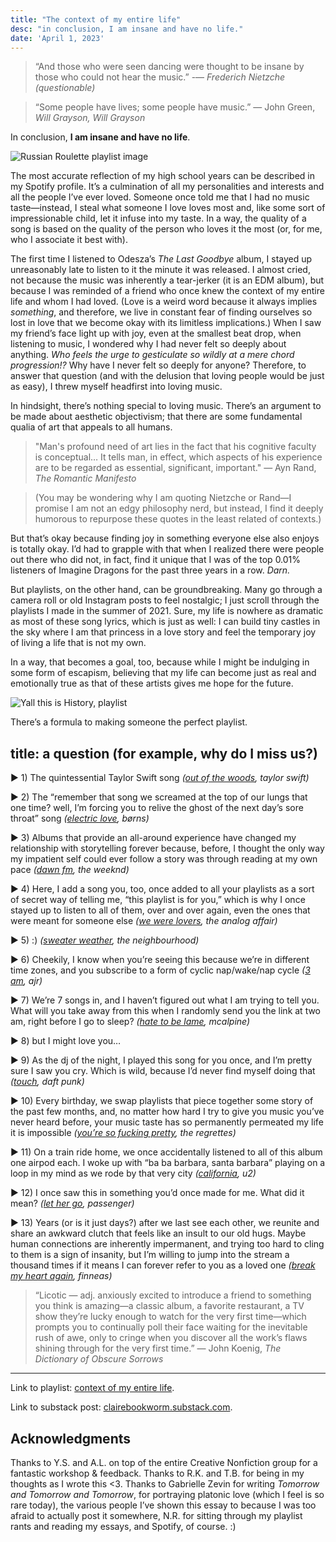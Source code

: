 ```yaml
---
title: "The context of my entire life"
desc: "in conclusion, I am insane and have no life."
date: 'April 1, 2023'
---
```


> “And those who were seen dancing were thought to be insane by those who could not hear the music.” -— *Frederich Nietzche (questionable)*

> “Some people have lives; some people have music.” — John Green, *Will Grayson, Will Grayson*

In conclusion, **I am insane and have no life**.

![Russian Roulette playlist image](https://substackcdn.com/image/fetch/w_1456,c_limit,f_webp,q_auto:good,fl_progressive:steep/https%3A%2F%2Fsubstack-post-media.s3.amazonaws.com%2Fpublic%2Fimages%2F2e6bef5b-d54c-435e-b40a-2490b430e220_1600x1295.png)


The most accurate reflection of my high school years can be described in my Spotify profile. It’s a culmination of all my personalities and interests and all the people I’ve ever loved. Someone once told me that I had no music taste—instead, I steal what someone I love loves most and, like some sort of impressionable child, let it infuse into my taste. In a way, the quality of a song is based on the quality of the person who loves it the most (or, for me, who I associate it best with). 

The first time I listened to Odesza’s *The Last Goodbye* album, I stayed up unreasonably late to listen to it the minute it was released. I almost cried, not because the music was inherently a tear-jerker (it is an EDM album), but because I was reminded of a friend who once knew the context of my entire life and whom I had loved. (Love is a weird word because it always implies *something*, and therefore, we live in constant fear of finding ourselves so lost in love that we become okay with its limitless implications.) When I saw my friend’s face light up with joy, even at the smallest beat drop, when listening to music, I wondered why I had never felt so deeply about anything. *Who feels the urge to gesticulate so wildly at a mere chord progression!?* Why have I never felt so deeply for anyone? Therefore, to answer that question (and with the delusion that loving people would be just as easy), I threw myself headfirst into loving music.

In hindsight, there’s nothing special to loving music. There’s an argument to be made about aesthetic objectivism; that there are some fundamental qualia of art that appeals to all humans.

> "Man's profound need of art lies in the fact that his cognitive faculty is conceptual… It tells man, in effect, which aspects of his experience are to be regarded as essential, significant, important." — Ayn Rand, *The Romantic Manifesto*

> (You may be wondering why I am quoting Nietzche or Rand—I promise I am not an edgy philosophy nerd, but instead, I find it deeply humorous to repurpose these quotes in the least related of contexts.)

But that’s okay because finding joy in something everyone else also enjoys is totally okay. I’d had to grapple with that when I realized there were people out there who did not, in fact, find it unique that I was of the top 0.01% listeners of Imagine Dragons for the past three years in a row. *Darn.*

But playlists, on the other hand, can be groundbreaking. Many go through a camera roll or old Instagram posts to feel nostalgic; I just scroll through the playlists I made in the summer of 2021. Sure, my life is nowhere as dramatic as most of these song lyrics, which is just as well: I can build tiny castles in the sky where I am that princess in a love story and feel the temporary joy of living a life that is not my own. 

In a way, that becomes a goal, too, because while I might be indulging in some form of escapism, believing that my life can become just as real and emotionally true as that of these artists gives me hope for the future.

![Yall this is History, playlist](https://substackcdn.com/image/fetch/w_1456,c_limit,f_webp,q_auto:good,fl_progressive:steep/https%3A%2F%2Fsubstack-post-media.s3.amazonaws.com%2Fpublic%2Fimages%2Fce311c03-f50c-40b2-89aa-bde4876e1a6c_1600x697.png)

There’s a formula to making someone the perfect playlist. 

## title: a question (for example, why do I miss us?)

▶ 1) The quintessential Taylor Swift song *([out of the woods](https://open.spotify.com/track/5OndtwLGA9O6XHFcGm2H7r?si=2d394bd1e305446a), taylor swift)*

▶ 2) The “remember that song we screamed at the top of our lungs that one time? well, I’m forcing you to relive the ghost of the next day’s sore throat” song *([electric love](https://open.spotify.com/track/2GiJYvgVaD2HtM8GqD9EgQ?si=e25d8fbf2c8f4ab5), børns)*

▶ 3) Albums that provide an all-around experience have changed my relationship with storytelling forever because, before, I thought the only way my impatient self could ever follow a story was through reading at my own pace *([dawn fm](https://open.spotify.com/track/6krYS8KtmNAYyb5uTZiYW4?si=5dd201c9b14848f2), the weeknd)*

▶ 4) Here, I add a song you, too, once added to all your playlists as a sort of secret way of telling me, “this playlist is for you,” which is why I once stayed up to listen to all of them, over and over again, even the ones that were meant for someone else *([we were lovers](https://open.spotify.com/track/6JORMMQcK7e4hIF0FCYMxs?si=ec1f8bf2c22540e8), the analog affair)*

▶ 5) :) *([sweater weather](https://open.spotify.com/track/2QjOHCTQ1Jl3zawyYOpxh6?si=18a13af8f8344a9b), the neighbourhood)* 

▶ 6) Cheekily, I know when you’re seeing this because we’re in different time zones, and you subscribe to a form of cyclic nap/wake/nap cycle *([3 am](https://open.spotify.com/track/3EkJj2KsKDbVCn0MfeSnoe?si=4bac69fbfcc44f90), ajr)*

▶ 7) We’re 7 songs in, and I haven’t figured out what I am trying to tell you. What will you take away from this when I randomly send you the link at two am, right before I go to sleep? *([hate to be lame](https://open.spotify.com/track/5wBf3eaD67qmbXbNTKy8BY?si=98a4a25eb7904087), mcalpine)*

▶ 8) but I might love you… 

▶ 9) As the dj of the night, I played this song for you once, and I’m pretty sure I saw you cry. Which is wild, because I’d never find myself doing that *([touch](https://open.spotify.com/track/7oaEjLP2dTJLJsITbAxTOz?si=cf3e22b68b604520), daft punk)*

▶ 10) Every birthday, we swap playlists that piece together some story of the past few months, and, no matter how hard I try to give you music you’ve never heard before, your music taste has so permanently permeated my life it is impossible  *([you’re so fucking pretty](https://open.spotify.com/track/2UzNrlJnzS5N0PDz2n2kwu?si=33e00939482e4b6e), the regrettes)*

▶ 11) On a train ride home, we once accidentally listened to all of this album one airpod each. I woke up with “ba ba barbara, santa barbara” playing on a loop in my mind as we rode by that very city *([california](https://open.spotify.com/track/2RKY4G4RwRQufxBUv6ect3?si=641e37347bb447ba), u2)*

▶ 12) I once saw this in something you’d once made for me. What did it mean? *([let her go](https://open.spotify.com/track/1KxwZYyzWNyZSRyErj2ojT?si=3170e5e0efee42a3), passenger)*

▶ 13) Years (or is it just days?) after we last see each other, we reunite and share an awkward clutch that feels like an insult to our old hugs. Maybe human connections are inherently impermanent, and trying too hard to cling to them is a sign of insanity, but I’m willing to jump into the stream a thousand times if it means I can forever refer to you as a loved one *([break my heart again](https://open.spotify.com/track/0DGh73t9eaZA3X3ZXHf4Qe?si=4bb6b1b819c648ff), finneas)*

> “Licotic — adj. anxiously excited to introduce a friend to something you think is amazing—a classic album, a favorite restaurant, a TV show they’re lucky enough to watch for the very first time—which prompts you to continually poll their face waiting for the inevitable rush of awe, only to cringe when you discover all the work’s flaws shining through for the very first time.” — John Koenig, *The Dictionary of Obscure Sorrows*

*******

Link to playlist: [context of my entire life](https://open.spotify.com/playlist/3k8QZdhGCSF80ZdrYAzLII?si=442a7d1721f54868).

Link to substack post: [clairebookworm.substack.com](https://clairebookworm.substack.com/p/the-context-of-my-entire-life). 

## Acknowledgments

Thanks to Y.S. and A.L. on top of the entire Creative Nonfiction group for a fantastic workshop & feedback. Thanks to R.K. and T.B. for being in my thoughts as I wrote this <3. Thanks to Gabrielle Zevin for writing *Tomorrow and Tomorrow and Tomorrow*, for portraying platonic love (which I feel is so rare today), the various people I’ve shown this essay to because I was too afraid to actually post it somewhere, N.R. for sitting through my playlist rants and reading my essays, and Spotify, of course. :)